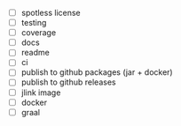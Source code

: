 - [ ] spotless license
- [ ] testing
- [ ] coverage
- [ ] docs
- [ ] readme
- [ ] ci
- [ ] publish to github packages (jar + docker)
- [ ] publish to github releases 
- [ ] jlink image
- [ ] docker
- [ ] graal
